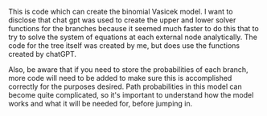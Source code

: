 This is code which can create the binomial Vasicek model. I want to disclose that chat gpt was used to create the upper and lower solver functions for the branches because it seemed much faster to do this that to try to solve the system of equations at each external node analytically. The code for the tree itself was created by me, but does use the functions created by chatGPT. 

Also, be aware that if you need to store the probabilities of each branch, more code will need to be added to make sure this is accomplished correctly for the purposes desired. Path probabilities in this model can become quite complicated, so it's important to understand how the model works and what it will be needed for, before jumping in.
